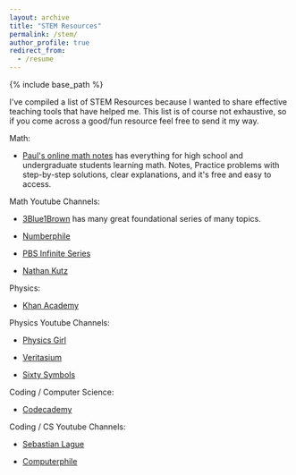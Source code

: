```yaml
---
layout: archive
title: "STEM Resources"
permalink: /stem/
author_profile: true
redirect_from:
  - /resume
---
```


{% include base_path %}

I've compiled a list of STEM Resources because I wanted to share effective teaching tools that have helped me. 
This list is of course not exhaustive, so if you come across a good/fun resource feel free to send it my way.  

Math: 
- [Paul's online math notes](https://tutorial.math.lamar.edu/) has everything for high school and undergraduate students learning math.  Notes, Practice problems with step-by-step solutions, clear explanations, and it's free and easy to access.  

Math Youtube Channels: 
- [3Blue1Brown](https://www.youtube.com/channel/UCYO_jab_esuFRV4b17AJtAw) has many great foundational series of many topics.  

- [Numberphile](https://www.youtube.com/user/numberphile)

- [PBS Infinite Series](https://www.youtube.com/channel/UCs4aHmggTfFrpkPcWSaBN9g)

- [Nathan Kutz](https://www.youtube.com/channel/UCoUOaSVYkTV6W4uLvxvgiFA)

Physics: 
- [Khan Academy](https://www.khanacademy.org/science/physics)

Physics Youtube Channels: 
- [Physics Girl](https://www.youtube.com/c/physicsgirl/videos)

- [Veritasium](https://www.youtube.com/c/veritasium/videos)

- [Sixty Symbols](https://www.youtube.com/user/sixtysymbols)

Coding / Computer Science:
- [Codecademy](https://www.codecademy.com/)

Coding / CS Youtube Channels: 
- [Sebastian Lague](https://www.youtube.com/channel/UCmtyQOKKmrMVaKuRXz02jbQ)

- [Computerphile](https://www.youtube.com/channel/UC9-y-6csu5WGm29I7JiwpnA)


